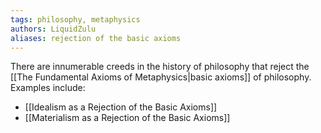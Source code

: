 ```yaml
---
tags: philosophy, metaphysics
authors: LiquidZulu
aliases: rejection of the basic axioms
---
```


There are innumerable creeds in the history of philosophy that reject the [[The Fundamental Axioms of Metaphysics|basic axioms]] of philosophy. Examples include:
- [[Idealism as a Rejection of the Basic Axioms]]
- [[Materialism as a Rejection of the Basic Axioms]]